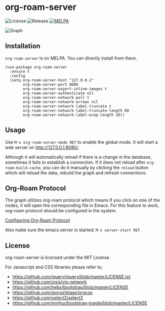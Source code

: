 org-roam-server
===================================
![License](https://img.shields.io/github/license/org-roam/org-roam-server)
![Release](https://img.shields.io/github/v/release/org-roam/org-roam-server)
[![MELPA](https://melpa.org/packages/org-roam-server-badge.svg)](https://melpa.org/#/org-roam-server)

![Graph](https://raw.githubusercontent.com/goktug97/org-roam-server/master/org-roam-server.gif)

## Installation

`org-roam-server` is on MELPA. You can directly install from there.

```elisp
(use-package org-roam-server
  :ensure t
  :config
  (setq org-roam-server-host "127.0.0.1"
        org-roam-server-port 8080
        org-roam-server-export-inline-images t
        org-roam-server-authenticate nil
        org-roam-server-network-poll t
        org-roam-server-network-arrows nil
        org-roam-server-network-label-truncate t
        org-roam-server-network-label-truncate-length 60
        org-roam-server-network-label-wrap-length 20))
```

## Usage

Use `M-x org-roam-server-mode RET` to enable the global mode. 
It will start a web server on http://127.0.0.1:8080/.

Although it will automatically reload if there is a change in the
database, sometimes it fails to establish a connection. If it does not
reload after `org-roam-build-cache`, you can do it manually by
clicking the `reload` button which will reload the data, rebuild the
graph and refresh connections.

## Org-Roam Protocol
The graph utilizes org-roam protocol which means if you click on one
of the nodes, it will open the corresponding file in Emacs. For this
feature to work, org-roam protocol should be configured in the system.

[Configuring Org-Roam Protocol](https://www.orgroam.com/manual/Installation-_00281_0029.html#Installation-_00281_0029)

Also make sure the emacs server is started; `M-x server-start RET`

## License
org-roam-server is licensed under the MIT License.

For Javascript and CSS libraries please refer to;
- https://github.com/jquery/jquery/blob/master/LICENSE.txt
- https://github.com/visjs/vis-network
- https://github.com/twbs/bootstrap/blob/master/LICENSE
- https://github.com/gongzhitaao/orgcss
- https://github.com/select2/select2
- https://github.com/minhur/bootstrap-toggle/blob/master/LICENSE
